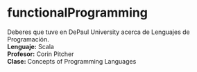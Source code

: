 # functionalProgramming
Deberes que tuve en DePaul University acerca de Lenguajes de Programación. <br/>
<strong>Lenguaje:</strong> Scala<br/>
<strong>Profesor:</strong> Corin Pitcher <br/>
<strong>Clase: </strong> Concepts of Programming Languages
